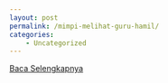 ```yaml
---
layout: post
permalink: /mimpi-melihat-guru-hamil/
categories:
    - Uncategorized
---
```


[Baca Selengkapnya](/01)